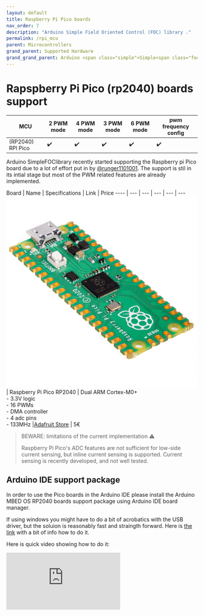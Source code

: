 ```yaml
---
layout: default
title: Raspberry Pi Pico boards
nav_order: 7
description: "Arduino Simple Field Oriented Control (FOC) library ."
permalink: /rpi_mcu
parent: Microcontrollers
grand_parent: Supported Hardware
grand_grand_parent: Arduino <span class="simple">Simple<span class="foc">FOC</span>library</span>
---
```


# Rapspberry Pi Pico  (rp2040) boards support

MCU | 2 PWM mode | 4 PWM mode | 3 PWM mode | 6 PWM mode | pwm frequency config 
--- | --- |--- |--- |--- |--- 
(RP2040) RPI Pico | ✔️ | ✔️ | ✔️ | ✔️ | ✔️ 

Arduino <span class="simple">Simple<span class="foc">FOC</span>library</span> recently started supporting the Raspberry pi Pico board due to a lot of effort put in by [@runger1101001](https://github.com/runger1101001). The support is stil in its intial stage but most of the PWM related features are already implemented. 

 Board | Name | Specifications | Link | Price
---- | --- | --- | --- | --- | ---
[<img src="extras/Images/pico.jpg" class="imgtable150">](https://www.adafruit.com/product/4883) | Raspberry Pi Pico RP2040 | Dual ARM Cortex-M0+  <br>- 3.3V logic<br> - 16 PWMs<br> - DMA controller <br>- 4 adc pins<br>- 133MHz |[Adafruit Store](https://www.adafruit.com/product/4883) | 5€ 


<blockquote class="warning"> <p class="heading">BEWARE: limitations of the current implementation ⚠️</p>
Raspberry Pi Pico's ADC features are not sufficient for low-side current sensing, but inline current sensing is supported. Current sensing is recently developed, and not well tested.
</blockquote>

## Arduino IDE support package
In order to use the Pico boards in the Arduino IDE please install the Arduino MBED OS RP2040 boards support package using Arduino IDE board manager.

If using windows you might have to do a bit of acrobatics with the USB driver, but the soluion is reasonably fast and straingth forward. Here is [the link](https://arduino-pico.readthedocs.io/en/latest/install.html#uploading-sketches) with a bit of info how to do it.

Here is quick video showing how to do it:
<iframe class="youtube" src="https://www.youtube.com/embed/5YOEauk9bLo" frameborder="0" allow="accelerometer; autoplay; encrypted-media; gyroscope; picture-in-picture" allowfullscreen></iframe>